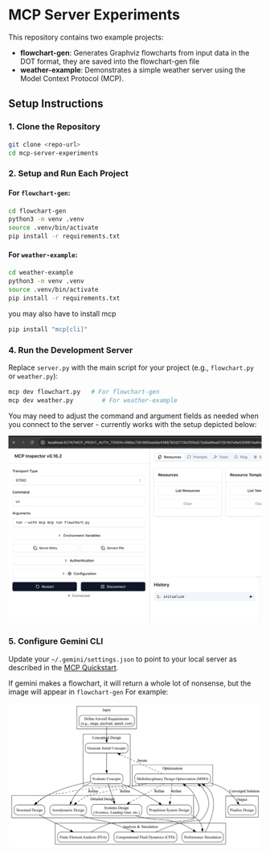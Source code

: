 
# MCP Server Experiments

This repository contains two example projects:

- **flowchart-gen**: Generates Graphviz flowcharts from input data in the DOT format, they are saved into the flowchart-gen file
- **weather-example**: Demonstrates a simple weather server using the Model Context Protocol (MCP).

## Setup Instructions

### 1. Clone the Repository
```bash
git clone <repo-url>
cd mcp-server-experiments
```

### 2. Setup and Run Each Project

#### For `flowchart-gen`:
```bash
cd flowchart-gen
python3 -m venv .venv
source .venv/bin/activate
pip install -r requirements.txt
```

#### For `weather-example`:
```bash
cd weather-example
python3 -m venv .venv
source .venv/bin/activate
pip install -r requirements.txt
```

you may also have to install mcp

```bash
pip install "mcp[cli]"
```

### 4. Run the Development Server
Replace `server.py` with the main script for your project (e.g., `flowchart.py` or `weather.py`):
```bash
mcp dev flowchart.py   # For flowchart-gen
mcp dev weather.py        # For weather-example
```

You may need to adjust the command and argument fields as needed when you connect to the server - currently works with the setup depicted below:

![MCP inspector photo](./photos/inspector_demo.png)

### 5. Configure Gemini CLI
Update your `~/.gemini/settings.json` to point to your local server as described in the [MCP Quickstart](https://modelcontextprotocol.io/quickstart/server).

If gemini makes a flowchart, it will return a whole lot of nonsense, but the image will appear in `flowchart-gen` For example:

![Flowchart Example](./flowchart-gen/flowchart.png)